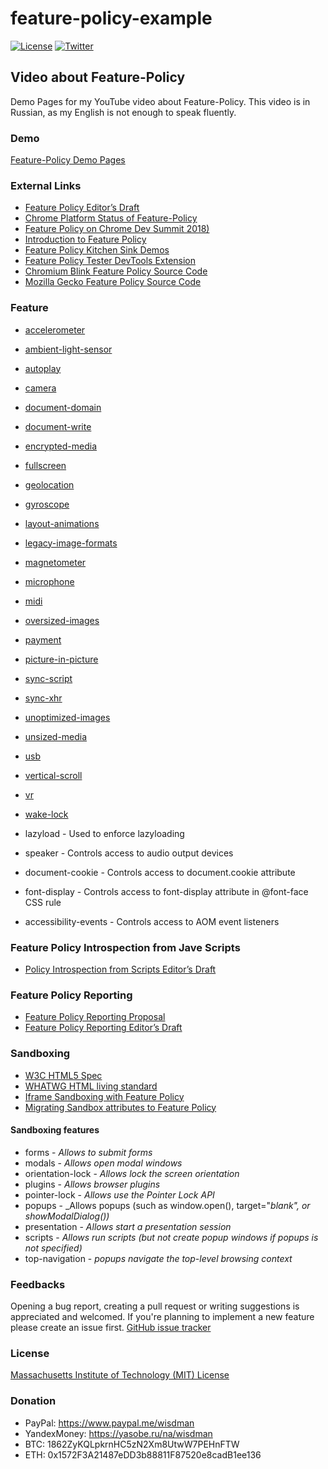 # feature-policy-example

[![License](https://img.shields.io/github/license/wisdman/feature-policy-example.svg)](LICENSE)
[![Twitter](https://img.shields.io/twitter/url/https/Wisdman.svg?style=social)](https://twitter.com/Wisdman)

## Video about Feature-Policy

Demo Pages for my YouTube video about Feature-Policy. This video is in Russian, as my English is not enough to speak fluently.

### Demo

[Feature-Policy Demo Pages](https://demo.ajaw.it/feature-policy-example/)

### External Links

 * [Feature Policy Editor’s Draft](https://w3c.github.io/webappsec-feature-policy)
 * [Chrome Platform Status of Feature-Policy](https://www.chromestatus.com/features#component%3A%20Blink%3EFeaturePolicy)
 * [Feature Policy on Chrome Dev Summit 2018)](https://www.youtube.com/watch?v=igHvSUrLqXc)
 * [Introduction to Feature Policy](https://developers.google.com/web/updates/2018/06/feature-policy)
 * [Feature Policy Kitchen Sink Demos](https://github.com/GoogleChromeLabs/feature-policy-demos)
 * [Feature Policy Tester DevTools Extension](https://chrome.google.com/webstore/detail/feature-policy-tester-dev/pchamnkhkeokbpahnocjaeednpbpacop)
 * [Chromium Blink Feature Policy Source Code](https://github.com/chromium/chromium/tree/master/third_party/blink/renderer/core/feature_policy)
 * [Mozilla Gecko Feature Policy Source Code](https://github.com/mozilla/gecko-dev/blob/master/dom/security/featurepolicy)

### Feature

  * [accelerometer](https://demo.ajaw.it/feature-policy-example/#Sensors)
  * [ambient-light-sensor](https://demo.ajaw.it/feature-policy-example/#Sensors)
  * [autoplay](https://demo.ajaw.it/feature-policy-example/#autoplay)
  * [camera](https://demo.ajaw.it/feature-policy-example/#multimedia)
  * [document-domain](https://demo.ajaw.it/feature-policy-example/#document-domain)
  * [document-write](https://demo.ajaw.it/feature-policy-example/#document-write)
  * [encrypted-media](https://demo.ajaw.it/feature-policy-example/#encrypted-media)
  * [fullscreen](https://demo.ajaw.it/feature-policy-example/#fullscreen)
  * [geolocation](https://demo.ajaw.it/feature-policy-example/#geolocation)
  * [gyroscope](https://demo.ajaw.it/feature-policy-example/#Sensors)
  * [layout-animations](https://demo.ajaw.it/feature-policy-example/#layout-animations)
  * [legacy-image-formats](https://demo.ajaw.it/feature-policy-example/#images)
  * [magnetometer](https://demo.ajaw.it/feature-policy-example/#Sensors)
  * [microphone](https://demo.ajaw.it/feature-policy-example/#multimedia)
  * [midi](https://demo.ajaw.it/feature-policy-example/#midi)
  * [oversized-images](https://demo.ajaw.it/feature-policy-example/#images)
  * [payment](https://demo.ajaw.it/feature-policy-example/#payment)
  * [picture-in-picture](https://demo.ajaw.it/feature-policy-example/#picture-in-picture)
  * [sync-script](https://demo.ajaw.it/feature-policy-example/#sync-script)
  * [sync-xhr](https://demo.ajaw.it/feature-policy-example/#sync-xhr)
  * [unoptimized-images](https://demo.ajaw.it/feature-policy-example/#images)
  * [unsized-media](https://demo.ajaw.it/feature-policy-example/#unsized-media)
  * [usb](https://demo.ajaw.it/feature-policy-example/#usb)
  * [vertical-scroll](https://demo.ajaw.it/feature-policy-example/#vertical-scroll)
  * [vr](https://demo.ajaw.it/feature-policy-example/#vr)
  * [wake-lock](https://demo.ajaw.it/feature-policy-example/#wake-lock)

  * lazyload - Used to enforce lazyloading
  * speaker - Controls access to audio output devices

  * document-cookie - Controls access to document.cookie attribute
  * font-display - Controls access to font-display attribute in @font-face CSS rule
  * accessibility-events - Controls access to AOM event listeners

### Feature Policy Introspection from Jave Scripts

  * [Policy Introspection from Scripts Editor’s Draft](https://w3c.github.io/webappsec-feature-policy/#introspection)

### Feature Policy Reporting

  * [Feature Policy Reporting Proposal](https://github.com/w3c/webappsec-feature-policy/blob/master/reporting.md)
  * [Feature Policy Reporting Editor’s Draft](https://w3c.github.io/webappsec-feature-policy/#reporting)

### Sandboxing

  * [W3C HTML5 Spec](https://www.w3.org/TR/2010/WD-html5-20100624/the-iframe-element.html#attr-iframe-sandbox)
  * [WHATWG HTML living standard](https://html.spec.whatwg.org/multipage/iframe-embed-object.html#attr-iframe-sandbox)
  * [Iframe Sandboxing with Feature Policy](https://github.com/w3c/webappsec-feature-policy/blob/master/sandbox.md)
  * [Migrating Sandbox attributes to Feature Policy](https://docs.google.com/document/d/1KsCFmugEAZf1LT_C3ZCj8FfkkljZV3D3EoMenX7yQto)

#### Sandboxing features

  * forms - _Allows to submit forms_
  * modals - _Allows open modal windows_
  * orientation-lock - _Allows lock the screen orientation_
  * plugins - _Allows browser plugins_
  * pointer-lock - _Allows use the Pointer Lock API_
  * popups - _Allows popups (such as window.open(), target="_blank", or showModalDialog())_
  * presentation - _Allows start a presentation session_
  * scripts - _Allows run scripts (but not create popup windows if popups is not specified)_
  * top-navigation - _popups navigate the top-level browsing context_

### Feedbacks

Opening a bug report, creating a pull request or writing suggestions is appreciated and welcomed. If you're planning to implement a new feature please create an issue first. [GitHub issue tracker](https://github.com/wisdman/wysiwyg-widget-example/issues)

### License

[Massachusetts Institute of Technology (MIT) License](LICENSE)

### Donation

* PayPal: https://www.paypal.me/wisdman
* YandexMoney: https://yasobe.ru/na/wisdman
* BTC: 1862ZyKQLpkrnHC5zN2Xm8UtwW7PEHnFTW
* ETH: 0x1572F3A21487eDD3b88811F87520e8cadB1ee136
